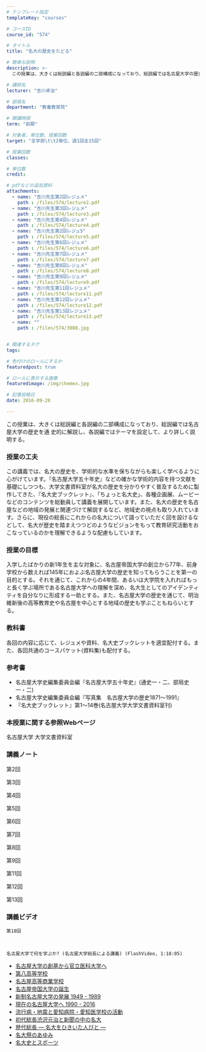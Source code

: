 ```yaml
---
# テンプレート指定
templateKey: "courses"

# コースID
course_id: "574"

# タイトル
title: "名大の歴史をたどる"

# 簡単な説明
description: >-
  この授業は、大きくは総説編と各説編の二部構成になっており、総説編では名古屋大学の歴史を通 史的に解説し、各説編ではテーマを設定して、より詳しく説明する。...

# 講師名
lecturer: "吉川卓治"

# 部局名
department: "教養教育院"

# 開講時限
term: "前期"

# 対象者、単位数、授業回数
target: "全学部\t\t2単位、週1回全15回"

# 授業回数
classes: 

# 単位数
credit: 

# pdfなどの追加資料
attachments: 
  - name: "吉川先生第2回レジュメ" 
    path : /files/574/lecture2.pdf
  - name: "吉川先生第3回レジュメ" 
    path : /files/574/lecture3.pdf
  - name: "吉川先生第4回レジュメ" 
    path : /files/574/lecture4.pdf
  - name: "吉川先生第2回レジュ5" 
    path : /files/574/lecture5.pdf
  - name: "吉川先生第6回レジュメ" 
    path : /files/574/lecture6.pdf
  - name: "吉川先生第7回レジュメ" 
    path : /files/574/lecture7.pdf
  - name: "吉川先生第8回レジュメ" 
    path : /files/574/lecture8.pdf
  - name: "吉川先生第9回レジュメ" 
    path : /files/574/lecture9.pdf
  - name: "吉川先生第11回レジュメ" 
    path : /files/574/lecture11.pdf
  - name: "吉川先生第12回レジュメ" 
    path : /files/574/lecture12.pdf
  - name: "吉川先生第13回レジュメ" 
    path : /files/574/lecture13.pdf
  - name: "" 
    path : /files/574/3088.jpg


# 関連するタグ
tags:

# 色付けのロールにするか
featuredpost: true

# ロールに表示する画像
featuredimage: /img/chemex.jpg

# 記事投稿日
date: 2016-09-28

---
```

この授業は、大きくは総説編と各説編の二部構成になっており、総説編では名古屋大学の歴史を通 史的に解説し、各説編ではテーマを設定して、より詳しく説明する。
### 授業の工夫

この講義では、名大の歴史を、学術的な水準を保ちながらも楽しく学べるように心がけています。『名古屋大学五十年史』などの確かな学術的内容を持つ文献を基礎にしつつも、大学文書資料室が名大の歴史を分かりやすく普及するために製作してきた、『名大史ブックレット』、「ちょっと名大史」、各種企画展、ムービーなどのコンテンツを総動員して講義を展開しています。また、名大の歴史を名古屋などの地域の発展と関連づけて解説するなど、地域史の視点も取り入れています。さらに、現役の総長にこれからの名大について語っていただく回を設けるなどして、名大が歴史を踏まえつつどのようなビジョンをもって教育研究活動をおこなっているのかを理解できるような配慮もしています。

### 授業の目標

入学したばかりの新1年生を主な対象に、名古屋帝国大学の創立から77年、前身学校から数えれば145年におよぶ名古屋大学の歴史を知ってもらうことを第一の目的とする。それを通じて、これからの4年間、あるいは大学院を入れればもっと長く学ぶ場所である名古屋大学への理解を深め、名大生としてのアイデンティティを自分なりに形成する一助とする。また、名古屋大学の歴史を通じて、明治維新後の高等教育史や名古屋を中心とする地域の歴史も学ぶこともねらいとする。 

### 教科書

各回の内容に応じて、レジュメや資料、名大史ブックレットを適宜配付する。また、各回共通のコースパケット(資料集)も配付する。 

### 参考書 

  * 名古屋大学史編集委員会編『名古屋大学五十年史』(通史一・二、部局史一・二)
  * 名古屋大学史編集委員会編『写真集　名古屋大学の歴史1871～1991』
  * 『名大史ブックレット』第1～14巻(名古屋大学大学文書資料室刊)

### 本授業に関する参照Webページ

名古屋大学 大学文書資料室

### 講義ノート


  第2回



  



  第3回



  



  第4回



  



  第5回



  



  第6回



  



  第7回



  



  第8回



  



  第9回



  



  第11回



  



  第12回



  



  第13回



  
 

### 講義ビデオ


  
    第10回
  
  
  
    名古屋大学で何を学ぶか? (名古屋大学総長による講義) (FlashVideo, 1:18:05)
  
- [名古屋大学の創基から官立医科大学へ](/files/574/lecture2.pdf)
- [第八高等学校](/files/574/lecture3.pdf)
- [名古屋高等商業学校](/files/574/lecture4.pdf)
- [名古屋帝国大学の誕生](/files/574/lecture5.pdf)
- [新制名古屋大学の発展 1949 - 1989](/files/574/lecture6.pdf)
- [現在の名古屋大学へ 1990 - 2016](/files/574/lecture7.pdf)
- [流行病・地震と愛知病院・愛知医学校の活動](/files/574/lecture8.pdf)
- [初代総長渋沢元治と新聞の中の名大](/files/574/lecture9.pdf)
- [歴代総長 — 名大をひきいた人びと —](/files/574/lecture11.pdf)
- [名大祭のあゆみ](/files/574/lecture12.pdf)
- [名大史とスポーツ](/files/574/lecture13.pdf)



